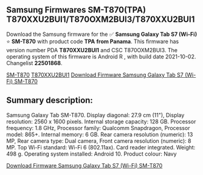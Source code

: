<h2>Samsung Firmwares SM-T870(TPA) T870XXU2BUI1/T870OXM2BUI3/T870XXU2BUI1</h2>
Download the Samsung firmware for the ✅ <strong>Samsung Galaxy Tab S7 (Wi-Fi) </strong> ⭐ <strong>SM-T870</strong> with product code <strong>TPA</strong> <strong> from Panama</strong>. This firmware has version number PDA <strong>T870XXU2BUI1</strong> and CSC T870OXM2BUI3. The operating system of this firmware is Android R , with build date 2021-10-02. Changelist <strong>22501868</strong>.


[SM-T870](https://samfirm.shop/samsung/model/SM-T870)
[T870XXU2BUI1](https://samfirm.shop/samsung/pda/T870XXU2BUI1)
[Download Firmware Samsung Galaxy Tab S7 (Wi-Fi) SM-T870](https://samfirm.shop/samsung/firmware/462209)
<h2>Summary description:</h2>
<p>Samsung Galaxy Tab SM-T870. Display diagonal: 27.9 cm (11"), Display resolution: 2560 x 1600 pixels. Internal storage capacity: 128 GB. Processor frequency: 1.8 GHz, Processor family: Qualcomm Snapdragon, Processor model: 865+. Internal memory: 6 GB. Rear camera resolution (numeric): 13 MP, Rear camera type: Dual camera, Front camera resolution (numeric): 8 MP. Top Wi-Fi standard: Wi-Fi 6 (802.11ax). Card reader integrated. Weight: 498 g. Operating system installed: Android 10. Product colour: Navy</p>


[Download Firmware Samsung Galaxy Tab S7 (Wi-Fi) SM-T870](https://samfirm.shop/samsung/firmware/462209)
